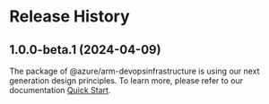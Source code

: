 # Release History
    
## 1.0.0-beta.1 (2024-04-09)

The package of @azure/arm-devopsinfrastructure is using our next generation design principles. To learn more, please refer to our documentation [Quick Start](https://aka.ms/js-track2-quickstart).

